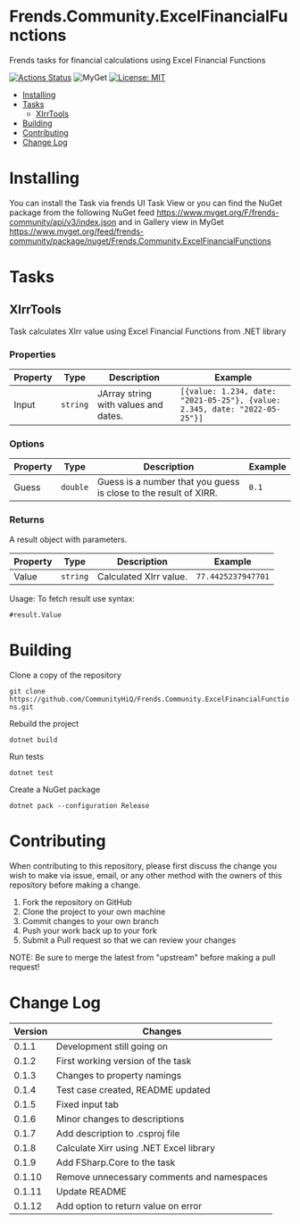 # Frends.Community.ExcelFinancialFunctions

Frends tasks for financial calculations using Excel Financial Functions

[![Actions Status](https://github.com/CommunityHiQ/Frends.Community.ExcelFinancialFunctions/workflows/PackAndPushAfterMerge/badge.svg)](https://github.com/CommunityHiQ/Frends.Community.ExcelFinancialFunctions/actions) ![MyGet](https://img.shields.io/myget/frends-community/v/Frends.Community.ExcelFinancialFunctions) [![License: MIT](https://img.shields.io/badge/License-MIT-yellow.svg)](https://opensource.org/licenses/MIT) 

- [Installing](#installing)
- [Tasks](#tasks)
     - [XIrrTools](#XIrrTools)
- [Building](#building)
- [Contributing](#contributing)
- [Change Log](#change-log)

# Installing

You can install the Task via frends UI Task View or you can find the NuGet package from the following NuGet feed
https://www.myget.org/F/frends-community/api/v3/index.json and in Gallery view in MyGet https://www.myget.org/feed/frends-community/package/nuget/Frends.Community.ExcelFinancialFunctions

# Tasks

## XIrrTools

Task calculates XIrr value using Excel Financial Functions from .NET library

### Properties

| Property | Type | Description | Example |
| -------- | -------- | -------- | -------- |
| Input | `string` | JArray string with values and dates. | `[{value: 1.234, date: "2021-05-25"}, {value: 2.345, date: "2022-05-25"}]` |

### Options

| Property | Type | Description | Example |
| -------- | -------- | -------- | -------- |
| Guess | `double` | Guess is a number that you guess is close to the result of XIRR. | `0.1` |

### Returns

A result object with parameters.

| Property | Type | Description | Example |
| -------- | -------- | -------- | -------- |
| Value | `string` | Calculated XIrr value. | `77.4425237947701` |

Usage:
To fetch result use syntax:

`#result.Value`

# Building

Clone a copy of the repository

`git clone https://github.com/CommunityHiQ/Frends.Community.ExcelFinancialFunctions.git`

Rebuild the project

`dotnet build`

Run tests

`dotnet test`

Create a NuGet package

`dotnet pack --configuration Release`

# Contributing
When contributing to this repository, please first discuss the change you wish to make via issue, email, or any other method with the owners of this repository before making a change.

1. Fork the repository on GitHub
2. Clone the project to your own machine
3. Commit changes to your own branch
4. Push your work back up to your fork
5. Submit a Pull request so that we can review your changes

NOTE: Be sure to merge the latest from "upstream" before making a pull request!

# Change Log

| Version | Changes |
| ------- | ------- |
| 0.1.1   | Development still going on |
| 0.1.2   | First working version of the task |
| 0.1.3   | Changes to property namings |
| 0.1.4   | Test case created, README updated |
| 0.1.5   | Fixed input tab |
| 0.1.6   | Minor changes to descriptions |
| 0.1.7   | Add description to .csproj file |
| 0.1.8   | Calculate Xirr using .NET Excel library |
| 0.1.9   | Add FSharp.Core to the task |
| 0.1.10  | Remove unnecessary comments and namespaces |
| 0.1.11  | Update README |
| 0.1.12  | Add option to return value on error |
